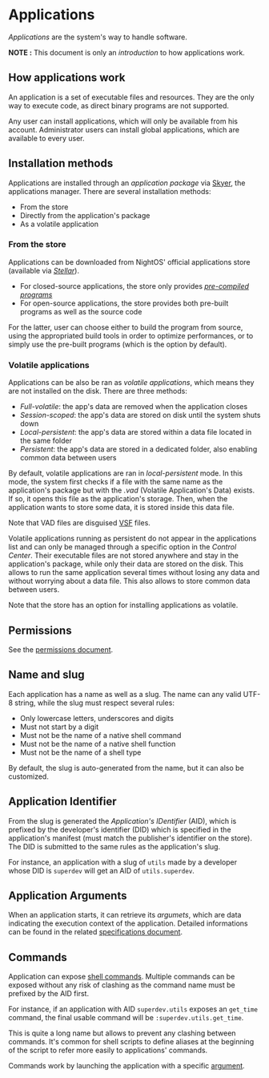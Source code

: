 # Applications

_Applications_ are the system's way to handle software.

**NOTE :** This document is only an *introduction* to how applications work.

## How applications work

An application is a set of executable files and resources. They are the only way to execute code, as direct binary programs are not supported.

Any user can install applications, which will only be available from his account.
Administrator users can install global applications, which are available to every user.

## Installation methods

Applications are installed through an _application package_ via [Skyer](../applications/Skyer.md), the applications manager. There are several installation methods:

* From the store
* Directly from the application's package
* As a volatile application

### From the store

Applications can be downloaded from NightOS' official applications store (available via [*Stellar*](../applications/Stellar.md)).

- For closed-source applications, the store only provides [_pre-compiled programs_](../technical/pre-compiling.md)
- For open-source applications, the store provides both pre-built programs as well as the source code

For the latter, user can choose either to build the program from source, using the appropriated build tools in order to optimize performances, or to simply use the pre-built programs (which is the option by default).

### Volatile applications

Applications can be also be ran as _volatile applications_, which means they are not installed on the disk. There are three methods:

* *Full-volatile*: the app's data are removed when the application closes
* *Session-scoped*: the app's data are stored on disk until the system shuts down
* *Local-persistent*: the app's data are stored within a data file located in the same folder
* *Persistent*: the app's data are stored in a dedicated folder, also enabling common data between users

By default, volatile applications are ran in *local-persistent* mode. In this mode, the system first checks if a file with the same name as the application's package but with the *.vad* (Volatile Application's Data) exists. If so, it opens this file as the application's storage. Then, when the application wants to store some data, it is stored inside this data file.

Note that VAD files are disguised [VSF](../filesystem/file-formats.md) files.

Volatile applications running as persistent do not appear in the applications list and can only be managed through a specific option in the *Control Center*. Their executable files are not stored anywhere and stay in the application's package, while only their data are stored on the disk. This allows to run the same application several times without losing any data and without worrying about a data file. This also allows to store common data between users.

Note that the store has an option for installing applications as volatile.

## Permissions

See the [permissions document](../features/permissions.md).

## Name and slug

Each application has a name as well as a slug. The name can any valid UTF-8 string, while the slug must respect several rules:

* Only lowercase letters, underscores and digits
* Must not start by a digit
* Must not be the name of a native shell command
* Must not be the name of a native shell function
* Must not be the name of a shell type

By default, the slug is auto-generated from the name, but it can also be customized.

## Application Identifier

From the slug is generated the _Application's IDentifier_ (AID), which is prefixed by the developer's identifier (DID) which is specified in the application's manifest (must match the publisher's identifier on the store). The DID is submitted to the same rules as the application's slug.

For instance, an application with a slug of `utils` made by a developer whose DID is `superdev` will get an AID of `utils.superdev`.

## Application Arguments

When an application starts, it can retrieve its _argumets_, which are data indicating the execution context of the application.
Detailed informations can be found in the related [specifications document](../specs/arguments.md).

## Commands

Application can expose [shell commands](../technical/shell.md). Multiple commands can be exposed without any risk of clashing as the command name must be prefixed by the AID first.

For instance, if an application with AID `superdev.utils` exposes an `get_time` command, the final usable command will be `:superdev.utils.get_time`.

This is quite a long name but allows to prevent any clashing between commands. It's common for shell scripts to define aliases at the beginning of the script to refer more easily to applications' commands.

Commands work by launching the application with a specific [argument](#application-arguments).